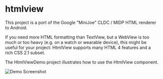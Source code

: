 htmlview
========

This project is a port of the Google "MiniJoe" CLDC / MIDP HTML renderer to Android.

If you need more HTML formatting than TextView, but a WebView is too much or too heavy (e.g. on a watch or wearable device), this might be useful for your project: HtmlView supports many HTML 4 features and a rich CSS 2.1 subset.

The HtmlViewDemo project illustrates how to use the HtmlView component.

![Demo Screenshot](https://lh5.googleusercontent.com/zRgm9kEcnIWcHBMtiiEjfZrywJslhwQvRdU4I7zOsPYtLn5LdrD_-A2Cv0wdwvaceneT=w1580-h915)



